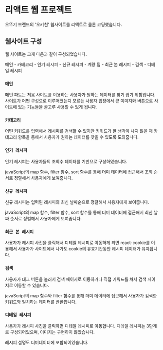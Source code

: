 # 리액트 웹 프로젝트

오뚜기 브랜드의 '오키친' 웹사이트를 리액트로 클론 코딩했습니다.



## 웹사이트 구성

웹 사이트는 크게 다음과 같이 구성되었습니다.


메인 - 카테코리 - 인기 레시피 - 신규 레시피 - 계량 팁 - 최근 본 레시피 - 검색 - 디테일 레시피 



### `메인` 



메인 파트는 처음 사이트를 이용하는 사용자가 원하는 데이터를 찾기 쉽기 위함입니다.
사이트가 어떤 구성으로 이루어졌는지 모르는 사용자 입장에서 큰 이미지와 버튼으로
사이트에 있는 기능들을 골고루 사용할 수 있게 됩니다.



### `카테고리`



어떤 키워드를 입력해서 레시피를 검색할 수 있지만
키워드가 잘 생각이 나지 않을 때 카테고리 항목을 통해서
사용자가 원하는 데이터를 찾을 수 있도록 도와줍니다.



### `인기 레시피`



인기 레시피는 사용자들의 조회수 데이터를 기반으로 구성하였습니다.

javaScript의 map 함수, filter 함수, sort 함수를 통해 더미 데이터에 접근해서
조회 순서로 정렬해서 사용자에게 보여줍니다.


### `신규 레시피`



신규 레시피는 입력된 레시피의 최신 날짜순으로 정렬해서 사용자에게 보여줍니다.

javaScript의 map 함수, filter 함수, sort 함수를 통해 더미 데이터에 접근해서
최신 날짜 순서로 정렬해서 사용자에게 보여줍니다.


### `최근 본 레시피`

사용자가 레시피 사진을 클릭해서 디테일 레시피로 이동하게 되면
react-cookie를 이용해서 사용자가 사이트에서 나가도 
cookie의 유효기간동안 레시피 데이터가 유지됩니다.

### `검색`

사용자가 태그 버튼을 눌러서 검색 페이지로 이동하거나
직접 키워드를 쳐서 검색 페이지로 이동할 수 있습니다.

javaScript의 map 함수와 filter 함수를 통해 더미 데이터에 접근해서
사용자가 검색한 키워드와 일치하는 데이터를 반환합니다.

### `디테일 레시피`

사용자가 레시피 사진을 클릭하면 디테일 레시피로 이동합니다.
디테일 레시피는 3단계로 구성되어있으며, 이미지는 구현하지 않았습니다.

레시피 설명도 더미데이터에 포함되어있습니다.

